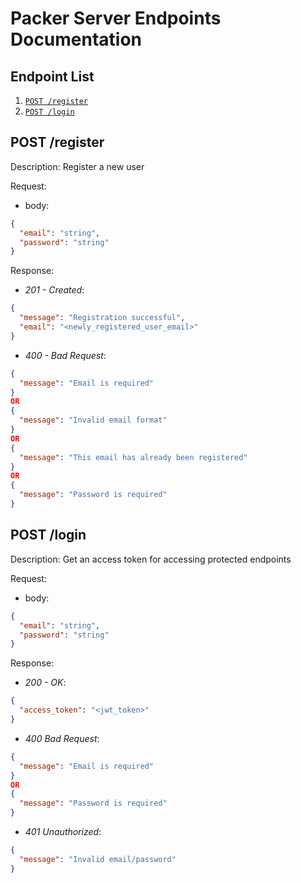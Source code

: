 # Packer Server Endpoints Documentation

## Endpoint List

1. [`POST /register`](#post-register)
1. [`POST /login`](#post-login)

## POST /register

Description: Register a new user

Request:

- body:

```json
{
  "email": "string",
  "password": "string"
}
```

Response:

- *201 - Created*:

```json
{
  "message": "Registration successful",
  "email": "<newly_registered_user_email>"
}
```

- *400 - Bad Request*:

```json
{
  "message": "Email is required"
}
OR
{
  "message": "Invalid email format"
}
OR
{
  "message": "This email has already been registered"
}
OR
{
  "message": "Password is required"
}
```

## POST /login

Description: Get an access token for accessing protected endpoints

Request:

- body:

```json
{
  "email": "string",
  "password": "string"
}
```

Response:

- *200 - OK*:

```json
{
  "access_token": "<jwt_token>"
}
```

- *400 Bad Request*:

```json
{
  "message": "Email is required"
}
OR
{
  "message": "Password is required"
}
```

- *401 Unauthorized*:

```json
{
  "message": "Invalid email/password"
}
```
